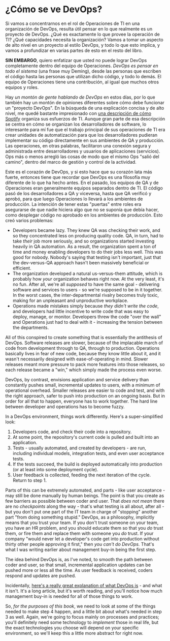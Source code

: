 # ¿Cómo se ve DevOps?
Si vamos a concentrarnos en el rol de Operaciones de TI en una organización de DevOps, resulta útil pensar en lo que realmente es un proyecto de DevOps. ¿Qué es exactamente lo que provee la operación de TI? ¿Qué capacidades necesita la organización? Vamos a tomar un aspecto de alto nivel en un proyecto al estilo DevOps, y todo lo que esto implica, y vamos a profundizar en varias partes de esto en el resto del libro.

**SIN EMBARGO**, quiero enfatizar que usted no puede lograr DevOps completamente dentro del equipo de Operaciones. _DevOps es pensar en todo el sistema_ (una frase muy Deming), desde las personas que escriben el código hasta las personas que utilizan dicho código, y todo lo demás. El equipo de Operaciones tiene una contribución, al igual que muchos otros equipos y roles.

Hay _un montón de gente hablando de DevOps_ en estos días, por lo que también hay un montón de opiniones diferentes sobre cómo debe funcionar un "proyecto DevOps". En la búsqueda de una explicación concisa y de alto nivel, me quedé bastante impresionado con [una descripción de cómo Spotify](https://labs.spotify.com/2014/03/27/spotify-engineering-culture-part-1/) organiza sus esfuerzos de TI. Aunque gran parte de esa descripción se centra en cómo se organizan los desarrolladores de software, lo interesante para mí fue que el trabajo principal de sus operaciones de TI era crear unidades de automatización para que los desarrolladores pudieran implementar su código directamente en sus ambientes de QA y producción. Las operaciones, en otras palabras, facilitaron una conexión segura y administrada entre desarrolladores y usuarios de aplicaciones (servicios). Ops más o menos arregló las cosas de modo que el mismo Ops "salió del camino", dentro del marco de gestión y control de la actividad.

Este es el corazón de DevOps, y si esto hace que su corazón lata más fuerte, entonces tiene que recordar que DevOps es una filosofía muy diferente de lo que ha hecho antes. En el pasado, los equipos de  QA y de Operaciones eran generalmente equipos separados dentro de TI. El código pasó de los desarrolladores a QA y viceversa, hasta que QA verificó y aprobó, para que luego  Operaciones lo llevará a los ambientes de producción. La intención de tener estas "puertas" entre roles era asegurarse de que nadie hiciera algo que no se suponía que debía hacer, como desplegar código no aprobado en los ambientes de producción. Esto creó varios problemas:

* Developers became lazy. They knew QA was checking their work, and so they concentrated less on producing quality code. QA, in turn, had to take _their_ job more seriously, and so organizations started investing heavily in QA automation. As a result, the organization spent a ton of time and money enabling developers to do their jobs less well. This was good for nobody. Nobody's saying that testing isn't important, just that the dev-versus-QA approach hasn't been massively beneficial or efficient.
* The organization developed a natural us-versus-them attitude, which is probably how _your_ organization behaves right now. At the very least, it's no fun. After all, we're all _supposed_ to have the same goal - delivering software and services to users - so we're supposed to be in it together. In the worst cases, the inter-departmental rivalry becomes truly toxic, making for an unpleasant and unproductive workplace.
* Operations made mistakes simply because _they didn't write the code_, and developers had little incentive to write code that was easy to deploy, manage, or monitor. Developers threw the code "over the wall" and Operations just had to deal with it - increasing the tension between the departments.

All of this conspired to create something that is essentially the antithesis of DevOps. Software releases are slower, because of the implacable march of code from development through to QA, through to production. Operations basically lives in fear of new code, because they know little about it, and it wasn't necessarily designed with ease-of-operating in mind. Slower releases meant more pressure to pack more features into those releases, so each release became a "win," which simply made the process even worse. 

DevOps, by contrast, envisions application and service delivery than constantly pushes small, incremental updates to users, with a minimum of operational overhead. Smaller releases are easier to code and test, and with the right approach, safer to push into production on an ongoing basis. But in order for all that to happen, everyone has to work together. The hard line between developer and operations has to become fuzzy. 

In a DevOps environment, things work differently. Here's a super-simplified look:
1. Developers code, and check their code into a repository.
2. At some point, the repository's current code is pulled and built into an application.
3. Tests - usually automated, and created by developers - are run, including individual models, integration tests, and even user acceptance tests.
4. If the tests succeed, the build is deployed automatically into production (or at least into some deployment cycle).
5. User feedback is collected, feeding the next iteration of the cycle. Return to step 1.

Parts of this can be extremely automated, and parts - like user acceptance - may still be done manually by human beings. The point is that you create as few barriers as possible between coder and user. That _does not mean_ there are no _checkpoints_ along the way - that's what testing is all about, after all - but you don't put one part of the IT team in charge of "stopping" another part "from doing something stupid." DevOps, as a philosophy, implicitly means that you trust your team. If you don't trust someone on your team, you have an HR problem, and you should educate them so that you _do_ trust them, or fire them and replace them with someone you _do_ trust. If your company "would never let a developer's code get into production without thirty other people approving it first," then _you can't do DevOps._ That's what I was writing earlier about management buy-in being the first step.

The idea behind DevOps is, as I've noted, to smooth the path between coder and user, so that small, incremental application updates can be pushed more or less all the time. As user feedback is received, coders respond and updates are pushed. 

Incidentally, [here's a really great explanation of what DevOps is](http://theagileadmin.com/what-is-devops/) - and what it isn't. It's a long article, but it's worth reading, and you'll notice how much management buy-in is needed for all of those things to work.

So, _for the purposes of this book_, we need to look at some of the things needed to make step 4 happen, and a little bit about what's needed in step 3 as well. Again, we're going to focus mainly on processes and practices; you'll definitely need some technology to _implement_ those in real life, but the exact technologies you choose will depend on your specific environment, so we'll keep this a little more abstract for right now.
